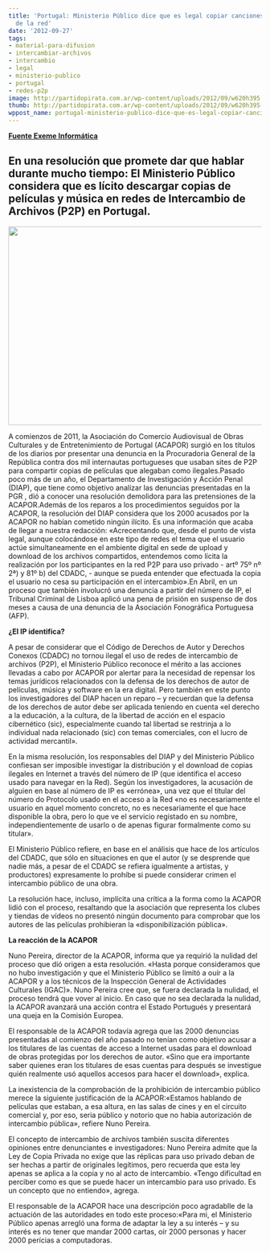 ```yaml
---
title: 'Portugal: Ministerio Público dice que es legal copiar canciones y películas
  de la red'
date: '2012-09-27'
tags:
- material-para-difusion
- intercambiar-archivos
- intercambio
- legal
- ministerio-publico
- portugal
- redes-p2p
image: http://partidopirata.com.ar/wp-content/uploads/2012/09/w620h395.jpg
thumb: http://partidopirata.com.ar/wp-content/uploads/2012/09/w620h395-150x150.jpg
wppost_name: portugal-ministerio-publico-dice-que-es-legal-copiar-canciones-y-peliculas-en-la-red
---
```


<strong><a href="http://exameinformatica.sapo.pt/noticias/mercados/2012/09/26/ministerio-publico-diz-que-e-legal-copiar-musicas-e-filmes-na-net" target="_blank">Fuente Exeme Informática</a></strong>
<h2>En una resolución que promete dar que hablar durante mucho tiempo: El Ministerio Público considera que es lícito descargar copias de películas y música en redes de Intercambio de Archivos (P2P) en Portugal.</h2>
<a href="http://partidopirata.com.ar/wp-content/uploads/2012/09/w620h395.jpg"><img class="aligncenter size-full wp-image-6657" title="Martillo Juez" src="http://partidopirata.com.ar/wp-content/uploads/2012/09/w620h395.jpg" alt="" width="620" height="395" /></a>
<div>
<div>
<div>

A comienzos de 2011, la Asociación do Comercio Audiovisual de Obras Culturales y de Entretenimiento de Portugal (ACAPOR) surgió en los títulos de los diarios por presentar una denuncia en la Procuradoria General de la República contra dos mil internautas portugueses que usaban sites de P2P para compartir copias de películas que alegaban como ilegales.Pasado poco más de un año, el Departamento de Investigación y Acción Penal (DIAP), que tiene como objetivo analizar las denuncias presentadas en la PGR , dió a conocer una resolución demolidora para las pretensiones de la ACAPOR.Además de los reparos a los procedimientos seguidos por la ACAPOR, la resolución del DIAP considera que los 2000 acusados por la ACAPOR no habían cometido ningún ilícito. Es una información que acaba de llegar a nuestra redacción: «Acrecentando que, desde el punto de vista legal, aunque colocándose en este tipo de redes el tema que el usuario actúe simultaneamente en el ambiente digital en sede de upload y download de los archivos compartidos, entendemos como lícita la realización por los participantes en la red P2P para uso privado - artº 75º nº 2ª) y 81º b) del CDADC, - aunque se pueda entender que efectuada la copia el usuario no cesa su participación en el intercambio».En Abril, en un proceso que también involucró una denuncia a partir del número de IP, el Tribunal Criminal de Lisboa aplicó una pena de prisión en suspenso de dos meses a causa de una denuncia de la Asociación Fonográfica Portuguesa (AFP).

<strong>¿El IP identifica?</strong>

A pesar de considerar que el Código de Derechos de Autor y Derechos Conexos (CDADC) no tornou ilegal el uso de redes de intercambio de archivos (P2P), el Ministerio Público reconoce el mérito a las acciones llevadas a cabo por ACAPOR por alertar para la necesidad de repensar los temas jurídicos relacionados con la defensa de los derechos de autor de películas, música y software en la era digital. Pero también en este punto los investigadores del DIAP hacen un reparo – y recuerdan que la defensa de los derechos de autor debe ser aplicada teniendo en cuenta «el derecho a la educación, a la cultura, de la libertad de acción en el espacio cibernético (sic), especialmente cuando tal libertad se restrinja a lo individual nada relacionado (sic) con temas comerciales, con el lucro de actividad mercantil».

En la misma resolución, los responsables del DIAP y del Ministerio Público confiesan ser imposible investigar la distribución y el download de copias ilegales en Internet a través del número de IP (que identifica el acceso usado para navegar en la Red). Según los investigadores, la acusación de alguien en base al número de IP es «errónea», una vez que el titular del número do Protocolo usado en el acceso a la Red «no es necesariamente el usuario en aquel momento concreto, no es necesariamente el que hace disponible la obra, pero lo que ve el servicio registado en su nombre, independientemente de usarlo o de apenas figurar formalmente como su titular».

El Ministerio Público refiere, en base en el análisis que hace de los artículos del CDADC, que sólo en situaciones en que el autor (y se desprende que nadie más, a pesar de el CDADC se refiera igualmente a artistas, y productores) expresamente lo prohíbe si puede considerar crimen el intercambio público de una obra.

La resolución hace, incluso, implícita una crítica a la forma como la ACAPOR lidió con el proceso, resaltando que la asociación que representa los clubes y tiendas de vídeos no presentó ningún documento para comprobar que los autores de las películas prohibieran la «disponibilización pública».

<strong>La reacción de la ACAPOR</strong>

Nuno Pereira, director de la ACAPOR, informa que ya requirió la nulidad del proceso que dió origen a esta resolución. «Hasta porque consideramos que no hubo investigación y que el Ministerio Público se limitó a ouír a la ACAPOR y a los técnicos de la Inspección General de Actividades Culturales (IGAC)». Nuno Pereira cree que, se fuera declarada la nulidad, el proceso tendrá que vover al inicio. En caso que no sea declarada la nulidad, la ACAPOR avanzará una acción contra el Estado Portugués y presentará una queja en la Comisión Europea.

El responsable de la ACAPOR todavía agrega que las 2000 denuncias presentadas al comienzo del año pasado no tenían como objetivo acusar a los titulares de las cuentas de acceso a Internet usadas para el download de obras protegidas por los derechos de autor. «Sino que era importante saber quienes eran los titulares de esas cuentas para después se investigue quién realmente usó aquellos accesos para hacer el download», explica.

La inexistencia de la comprobación de la prohibición de intercambio público merece la siguiente justificación de la ACAPOR:«Estamos hablando de películas que estaban, a esa altura, en las salas de cines y en el circuito comercial y, por eso, seria público y notorio que no habia autorización de intercambio pública», refiere Nuno Pereira.

El concepto de intercambio de archivos también suscita diferentes opiniones entre denunciantes e investigadores: Nuno Pereira admite que la Ley de Copia Privada no exige que las réplicas para uso privado deban de ser hechas a partir de originales legítimos, pero recuerda que esta ley apenas se aplica a la copia y no al acto de intercambio. «Tengo dificultad en perciber como es que se puede hacer un intercambio para uso privado. Es un concepto que no entiendo», agrega.

El responsable de la ACAPOR hace una descripción poco agradablle de la actuación de las autoridades en todo este proceso:«Para mi, el Ministerio Público apenas arregló una forma de adaptar la ley a su interés – y su interés es no tener que mandar 2000 cartas, oír 2000 personas y hacer 2000 perícias a computadoras.

</div>
</div>
</div>
